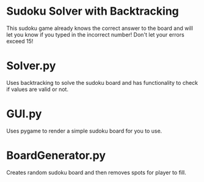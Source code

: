 # Sudoku Solver with Backtracking
This sudoku game already knows the correct answer to the board and will let you know if you typed in the incorrect number! Don't let your errors exceed 15!

# Solver.py
Uses backtracking to solve the sudoku board and has functionality to check if values are valid or not.

# GUI.py
Uses pygame to render a simple sudoku board for you to use. 

# BoardGenerator.py
Creates random sudoku board and then removes spots for player to fill. 
